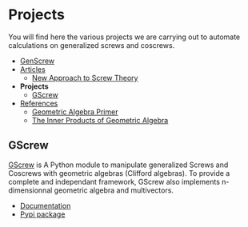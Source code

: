 # Projects

You will find here the various projects we are carrying out to automate calculations on generalized screws and coscrews.

- [GenScrew](../index.md)
- [Articles](articles.md)
  - [New Approach to Screw Theory](articles.md#new-approach-to-screw-theory)
- **Projects**
  - [GScrew](projects.md#gscrew)
- [References](references.md)
  - [Geometric Algebra Primer](references.md#geometric-algebra-primer)
  - [The Inner Products of Geometric Algebra](references.md#the-inner-products-of-geometric-algebra)

## GScrew
[GScrew](https://github.com/GenScrew/GScrew) is A Python module to manipulate generalized Screws and Coscrews with geometric algebras (Clifford algebras). To provide a complete and independant framework, GScrew also implements n-dimensionnal geometric algebra and multivectors.
- [Documentation](http://gscrew.rtfd.io/)
- [Pypi package](https://pypi.org/project/GScrew/)

